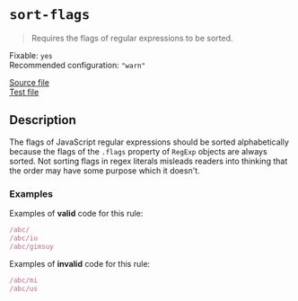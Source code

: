 # `sort-flags`

> Requires the flags of regular expressions to be sorted.

Fixable: `yes` <br> Recommended configuration: `"warn"`

<!-- prettier-ignore -->
[Source file](https://github.com/RunDevelopment/eslint-plugin-clean-regex/blob/master/lib/rules/sort-flags.js) <br> [Test file](https://github.com/RunDevelopment/eslint-plugin-clean-regex/blob/master/tests/lib/rules/sort-flags.js)

## Description

The flags of JavaScript regular expressions should be sorted alphabetically
because the flags of the `.flags` property of `RegExp` objects are always
sorted. Not sorting flags in regex literals misleads readers into thinking that
the order may have some purpose which it doesn't.

### Examples

Examples of **valid** code for this rule:

<!-- prettier-ignore -->
```js
/abc/
/abc/iu
/abc/gimsuy
```

Examples of **invalid** code for this rule:

<!-- prettier-ignore -->
```js
/abc/mi
/abc/us
```
